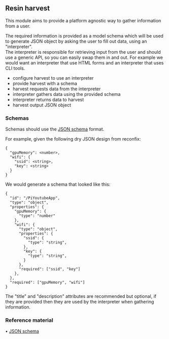 ## Resin harvest

This module aims to provide a platform agnostic way to gather
information from a user.  

The required information is provided as a model schema which will be
used to generate JSON object by asking the user to fill out data,
using an "interpreter".  
The interpreter is responsible for retrieving input from the user and
should use a generic API, so you can easily swap them in and out.
For example we would want an interpreter that use HTML forms and an
interpreter that uses CLI tools.

* configure harvest to use an interpreter
* provide harvest with a schema
* harvest requests data from the interpreter 
* interpreter gathers data using the provided schema
* interpreter returns data to harvest
* harvest output JSON object

### Schemas

Schemas should use the [JSON schema][jsonschema] format. 

For example, given the following dry JSON design from reconfix:

    {
      "gpuMemory": <number>,
      "wifi": {
        "ssid": <string>,
        "key": <string>
      }
    }

We would generate a schema that looked like this:

    {
      "id": "/PiYoutubeApp",
      "type": "object",
      "properties": {
        "gpuMemory": {
          "type": "number"
        },
        "wifi": {
          "type": "object",
          "properties": {
            "ssid": {
              "type": "string",
            },
            "key": {
              "type": "string",
            }
          },
          "required": ["ssid", "key"]
        },
      },
      "required": ["gpuMemory", "wifi"]
    }

The "title" and "description" attributes are recommended but optional,
if they are provided then they are used by the interpreter when
gathering information.

### Reference material

• [JSON schema][jsonschema]


[jsonschema]: http://json-schema.org/
